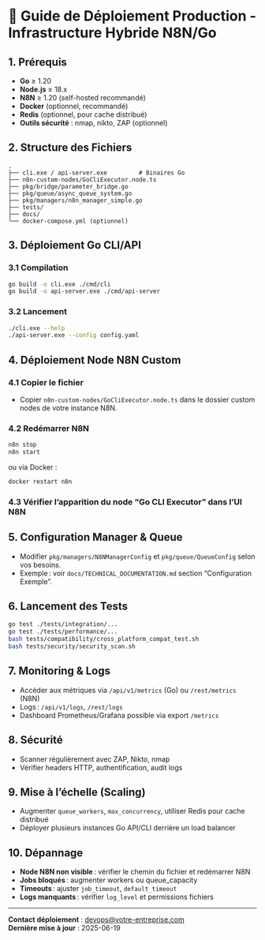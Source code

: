 # 🚀 Guide de Déploiement Production - Infrastructure Hybride N8N/Go

## 1. Prérequis

- **Go** ≥ 1.20
- **Node.js** ≥ 18.x
- **N8N** ≥ 1.20 (self-hosted recommandé)
- **Docker** (optionnel, recommandé)
- **Redis** (optionnel, pour cache distribué)
- **Outils sécurité** : nmap, nikto, ZAP (optionnel)

## 2. Structure des Fichiers

```
.
├── cli.exe / api-server.exe         # Binaires Go
├── n8n-custom-nodes/GoCliExecutor.node.ts
├── pkg/bridge/parameter_bridge.go
├── pkg/queue/async_queue_system.go
├── pkg/managers/n8n_manager_simple.go
├── tests/
├── docs/
└── docker-compose.yml (optionnel)
```

## 3. Déploiement Go CLI/API

### 3.1 Compilation

```bash
go build -o cli.exe ./cmd/cli
go build -o api-server.exe ./cmd/api-server
```

### 3.2 Lancement

```bash
./cli.exe --help
./api-server.exe --config config.yaml
```

## 4. Déploiement Node N8N Custom

### 4.1 Copier le fichier

- Copier `n8n-custom-nodes/GoCliExecutor.node.ts` dans le dossier custom nodes de votre instance N8N.

### 4.2 Redémarrer N8N

```bash
n8n stop
n8n start
```

ou via Docker :

```bash
docker restart n8n
```

### 4.3 Vérifier l’apparition du node “Go CLI Executor” dans l’UI N8N

## 5. Configuration Manager & Queue

- Modifier `pkg/managers/N8NManagerConfig` et `pkg/queue/QueueConfig` selon vos besoins.
- Exemple : voir `docs/TECHNICAL_DOCUMENTATION.md` section “Configuration Exemple”.

## 6. Lancement des Tests

```bash
go test ./tests/integration/...
go test ./tests/performance/...
bash tests/compatibility/cross_platform_compat_test.sh
bash tests/security/security_scan.sh
```

## 7. Monitoring & Logs

- Accéder aux métriques via `/api/v1/metrics` (Go) ou `/rest/metrics` (N8N)
- Logs : `/api/v1/logs`, `/rest/logs`
- Dashboard Prometheus/Grafana possible via export `/metrics`

## 8. Sécurité

- Scanner régulièrement avec ZAP, Nikto, nmap
- Vérifier headers HTTP, authentification, audit logs

## 9. Mise à l’échelle (Scaling)

- Augmenter `queue_workers`, `max_concurrency`, utiliser Redis pour cache distribué
- Déployer plusieurs instances Go API/CLI derrière un load balancer

## 10. Dépannage

- **Node N8N non visible** : vérifier le chemin du fichier et redémarrer N8N
- **Jobs bloqués** : augmenter workers ou queue_capacity
- **Timeouts** : ajuster `job_timeout`, `default_timeout`
- **Logs manquants** : vérifier `log_level` et permissions fichiers

---

**Contact déploiement** : <devops@votre-entreprise.com>  
**Dernière mise à jour** : 2025-06-19
